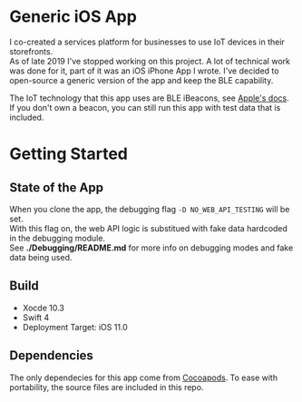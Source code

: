 # Generic iOS App

I co-created a services platform for businesses to use IoT devices in their storefronts.  
As of late 2019 I've stopped working on this project. A lot of technical work was done for it, part of it was an iOS iPhone App I wrote. I've decided to open-source a generic version of the app and keep the BLE capability.

The IoT technology that this app uses are BLE iBeacons, see [Apple's docs](https://developer.apple.com/ibeacon/). If you don't own a beacon, you can still run this app with test data that is included.

# Getting Started

## State of the App
When you clone the app, the debugging flag `-D NO_WEB_API_TESTING` will be set.  
With this flag on, the web API logic is substitued with fake data hardcoded in the debugging module.  
See **./Debugging/README.md** for more info on debugging modes and fake data being used. 

## Build 
- Xocde 10.3  
- Swift 4
- Deployment Target: iOS 11.0 

## Dependencies
The only dependecies for this app come from [Cocoapods](https://cocoapods.org). To ease with portability, the source files are included in this repo.


